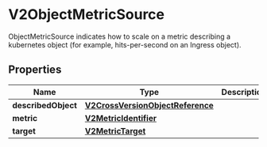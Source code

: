 

# V2ObjectMetricSource

ObjectMetricSource indicates how to scale on a metric describing a kubernetes object (for example, hits-per-second on an Ingress object).

## Properties

| Name | Type | Description | Notes |
|------------ | ------------- | ------------- | -------------|
|**describedObject** | [**V2CrossVersionObjectReference**](V2CrossVersionObjectReference.md) |  |  |
|**metric** | [**V2MetricIdentifier**](V2MetricIdentifier.md) |  |  |
|**target** | [**V2MetricTarget**](V2MetricTarget.md) |  |  |



